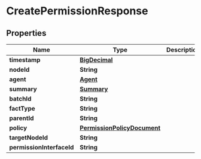 
# CreatePermissionResponse

## Properties
Name | Type | Description | Notes
------------ | ------------- | ------------- | -------------
**timestamp** | [**BigDecimal**](BigDecimal.md) |  |  [optional]
**nodeId** | **String** |  |  [optional]
**agent** | [**Agent**](Agent.md) |  |  [optional]
**summary** | [**Summary**](Summary.md) |  |  [optional]
**batchId** | **String** |  |  [optional]
**factType** | **String** |  |  [optional]
**parentId** | **String** |  |  [optional]
**policy** | [**PermissionPolicyDocument**](PermissionPolicyDocument.md) |  |  [optional]
**targetNodeId** | **String** |  |  [optional]
**permissionInterfaceId** | **String** |  |  [optional]



